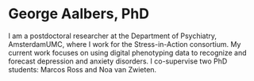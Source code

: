 # George Aalbers, PhD

I am a postdoctoral researcher at the Department of Psychiatry, AmsterdamUMC, where I work for the Stress-in-Action consortium. My current work focuses on using digital phenotyping data to recognize and forecast depression and anxiety disorders. I co-supervise two PhD students: Marcos Ross and Noa van Zwieten.
